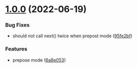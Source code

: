 # [1.0.0](https://github.com/CHOYSEN/koa-historify/compare/6a8e053745835cd35fd7105d33f41f8bdf81adde...v1.0.0) (2022-06-19)

### Bug Fixes

- should not call next() twice when prepost mode ([95fe2bf](https://github.com/CHOYSEN/koa-historify/commit/95fe2bff53f6a8d0e53b0aa0045a668015db36a2))

### Features

- prepose mode ([6a8e053](https://github.com/CHOYSEN/koa-historify/commit/6a8e053745835cd35fd7105d33f41f8bdf81adde))
